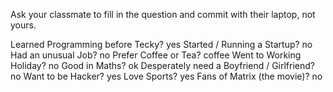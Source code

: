 Ask your classmate to fill in the question and commit with their laptop, not yours.

Learned Programming before Tecky?
yes
Started / Running a Startup?
no
Had an unusual Job?
no
Prefer Coffee or Tea?
coffee
Went to Working Holiday?
no
Good in Maths?
ok 
Desperately need a Boyfriend / Girlfriend?
no
Want to be Hacker?
yes
Love Sports?
yes
Fans of Matrix (the movie)?
no